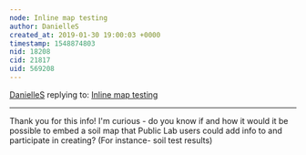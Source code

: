 ```yaml
---
node: Inline map testing 
author: DanielleS
created_at: 2019-01-30 19:00:03 +0000
timestamp: 1548874803
nid: 18208
cid: 21817
uid: 569208
---
```




[DanielleS](../profile/DanielleS) replying to: [Inline map testing ](../notes/sagarpreet/01-30-2019/inline-map-testing)

----
 Thank you for this info! I'm curious - do you know if and how it would it be possible to embed a soil map that Public Lab users could add info to and participate in creating? (For instance- soil test results) 